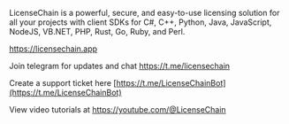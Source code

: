 LicenseChain is a powerful, secure, and easy-to-use licensing solution for all your projects with client SDKs for C#, C++, Python, Java, JavaScript, NodeJS, VB.NET, PHP, Rust, Go, Ruby, and Perl.

https://licensechain.app

Join telegram for updates and chat https://t.me/licensechain

Create a support ticket here [https://t.me/LicenseChainBot](https://t.me/LicenseChainBot)

View video tutorials at https://youtube.com/@LicenseChain
